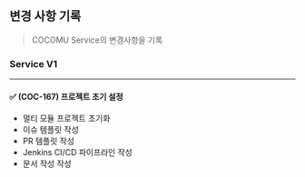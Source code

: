 ## 변경 사항 기록

> COCOMU Service의 변경사항을 기록

### Service V1

--- 

#### ✅ (COC-167) 프로젝트 초기 설정

- 멀티 모듈 프로젝트 초기화
- 이슈 템플릿 작성
- PR 템플릿 작성
- Jenkins CI/CD 파이프라인 작성
- 문서 작성 작성